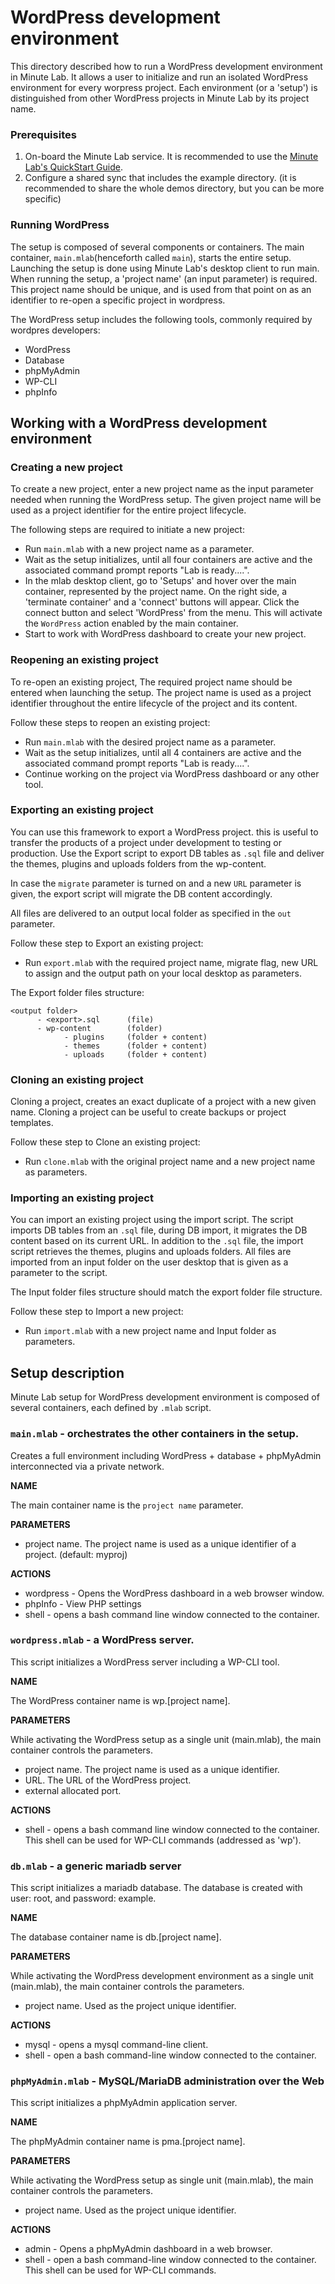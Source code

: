 WordPress development environment
=================================

This directory described how to run a WordPress development environment in Minute Lab.
It allows a user to initialize and run an isolated WordPress environment for every worpress project.
Each environment (or a 'setup') is distinguished from other WordPress projects in Minute Lab by its project name.

### Prerequisites

1. On-board the Minute Lab service. It is recommended to use the
   [Minute Lab's QuickStart Guide](http://docs.minutelab.io/user-guide/quickstart/).
2. Configure a shared sync that includes the example directory.
   (it is recommended to share the whole demos directory, but you can be more specific)

### Running WordPress

The setup is composed of several components or containers. The main container, `main.mlab`(henceforth called `main`), starts the entire setup.
Launching the setup is done using Minute Lab's desktop client to run main. When running the setup, a 'project name' (an input parameter) is required. This project name should be unique, and is used from that point on as an identifier to re-open a specific project in wordpress.


The WordPress setup includes the following tools, commonly required by wordpres developers:
* WordPress
* Database
* phpMyAdmin
* WP-CLI
* phpInfo

## Working with a WordPress development environment

### Creating a new project

To create a new project, enter a new project name as the input parameter needed when running the WordPress setup.
The given project name will be used as a project identifier for the entire project lifecycle.

The following steps are required to initiate a new project:

* Run `main.mlab` with a new project name as a parameter.
* Wait as the setup initializes, until all four containers are active and the associated command prompt reports "Lab is ready....".
* In the mlab desktop client, go to 'Setups' and hover over the main container, represented by the project name. On the right side, a 'terminate container' and a 'connect' buttons will appear. Click the connect button and select 'WordPress' from the menu. This will activate the `WordPress` action enabled by the main container.
* Start to work with WordPress dashboard to create your new project.

### Reopening an existing project

To re-open an existing project, The required project name should be entered when launching the setup.
The project name is used as a project identifier throughout the entire lifecycle of the project and its content.

Follow these steps to reopen an existing project:

* Run `main.mlab` with the desired project name as a parameter.
* Wait as the setup initializes, until all 4 containers are active and the associated command prompt reports "Lab is ready....".
* Continue working on the project via WordPress dashboard or any other tool.

### Exporting an existing project

You can use this framework to export a WordPress project. this is useful to transfer the products of a project under development to testing or production. Use the Export script to export DB tables as `.sql` file and deliver the themes, plugins and uploads folders from the wp-content.

In case the `migrate` parameter is turned on and a new `URL` parameter is given, the export script will migrate the DB content accordingly.

All files are delivered to an output local folder as specified in the `out` parameter.

Follow these step to Export an existing project:

* Run `export.mlab` with the required project name, migrate flag, new URL to assign and the output path on your local desktop as parameters.


The Export folder files structure:

```
<output folder>
      - <export>.sql      (file)
      - wp-content        (folder)
            - plugins     (folder + content)
            - themes      (folder + content)
            - uploads     (folder + content)
```

### Cloning an existing project

Cloning a project, creates an exact duplicate of a project with a new given name.
Cloning a project can be useful to create backups or project templates.

Follow these step to Clone an existing project:

* Run `clone.mlab` with the original project name and a new project name as parameters.

### Importing an existing project

You can import an existing project using the import script. The script imports DB tables from an `.sql` file, during DB import, it migrates the DB content based on its current URL.
In addition to the `.sql` file, the import script retrieves the themes, plugins and uploads folders.
All files are imported from an input folder on the user desktop that is given as a parameter to the script.

The Input folder files structure should match the export folder file structure.

Follow these step to Import a new project:

* Run `import.mlab` with a new project name and Input folder as parameters.


## Setup description

Minute Lab setup for WordPress development environment is composed of several containers, each defined by `.mlab` script.

### `main.mlab` - orchestrates the other containers in the setup.

Creates a full environment including WordPress + database + phpMyAdmin interconnected via a private network.

**NAME**

The main container name is the `project name` parameter.

**PARAMETERS**

* project name. The project name is used as a unique identifier of a project. (default: myproj)

**ACTIONS**

* wordpress - Opens the WordPress dashboard in a web browser window.
* phpInfo - View PHP settings
* shell - opens a bash command line window connected to the container.

### `wordpress.mlab` - a WordPress server.

This script initializes a WordPress server including a WP-CLI tool.

**NAME**

The WordPress container name is wp.[project name].

**PARAMETERS**

While activating the WordPress setup as a single unit (main.mlab), the main container controls the parameters.

* project name. The project name is used as a unique identifier.
* URL. The URL of the WordPress project.
* external allocated port.

**ACTIONS**

* shell - opens a bash command line window connected to the container. This shell can be used for WP-CLI commands (addressed as 'wp').


### `db.mlab` - a generic mariadb server

This script initializes a mariadb database.
The database is created with user: root, and password: example.

**NAME**

The database container name is db.[project name].

**PARAMETERS**

While activating the WordPress development environment as a single unit (main.mlab), the main container controls the parameters.

* project name. Used as the project unique identifier.

**ACTIONS**

* mysql - opens a mysql command-line client.
* shell - open a bash command-line window connected to the container.

### `phpMyAdmin.mlab` - MySQL/MariaDB administration over the Web

This script initializes a phpMyAdmin application server.

**NAME**

The phpMyAdmin container name is pma.[project name].

**PARAMETERS**

While activating the WordPress setup as single unit (main.mlab), the main container controls the parameters.

* project name. Used as the project unique identifier.

**ACTIONS**

* admin - Opens a phpMyAdmin dashboard in a web browser.
* shell - open a bash command-line window connected to the container. This shell can be used for WP-CLI commands.
